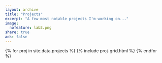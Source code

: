 ```yaml
---
layout: archive
title: "Projects"
excerpt: "A few most notable projects I'm working on..."
image:
  nofeature: lab2.png
share: true
ads: false
---
```


<div class="tiles">
{% for proj in site.data.projects %}
  {% include proj-grid.html %}
{% endfor %}
</div><!-- /.tiles -->
